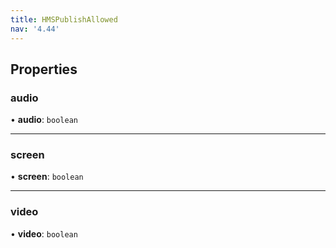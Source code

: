 ```yaml
---
title: HMSPublishAllowed
nav: '4.44'
---
```


## Properties

### audio

• **audio**: `boolean`

---

### screen

• **screen**: `boolean`

---

### video

• **video**: `boolean`
